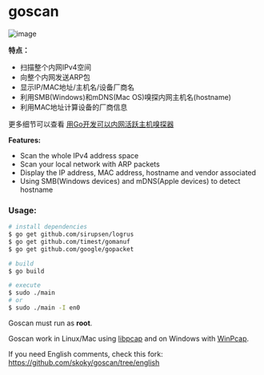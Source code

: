 # goscan

![image](https://user-images.githubusercontent.com/1621058/32154543-63c4e560-bcff-11e7-8a92-5281e18f221e.png)

**特点：**
 * 扫描整个内网IPv4空间
 * 向整个内网发送ARP包
 * 显示IP/MAC地址/主机名/设备厂商名
 * 利用SMB(Windows)和mDNS(Mac OS)嗅探内网主机名(hostname)
 * 利用MAC地址计算设备的厂商信息
 
 更多细节可以查看 [用Go开发可以内网活跃主机嗅探器](https://github.com/timest/goscan/issues/1)
 
**Features:**
 * Scan the whole IPv4 address space
 * Scan your local network with ARP packets
 * Display the IP address, MAC address, hostname and vendor associated
 * Using SMB(Windows devices) and mDNS(Apple devices) to detect hostname
 
 
### Usage: ###

```sh
# install dependencies
$ go get github.com/sirupsen/logrus
$ go get github.com/timest/gomanuf
$ go get github.com/google/gopacket

# build
$ go build

# execute
$ sudo ./main  
# or
$ sudo ./main -I en0
```

Goscan must run as **root**.

Goscan work in Linux/Mac using [libpcap](http://www.tcpdump.org/) and on Windows with [WinPcap](https://www.winpcap.org/install/). 

If you need English comments, check this fork: https://github.com/skoky/goscan/tree/english 


